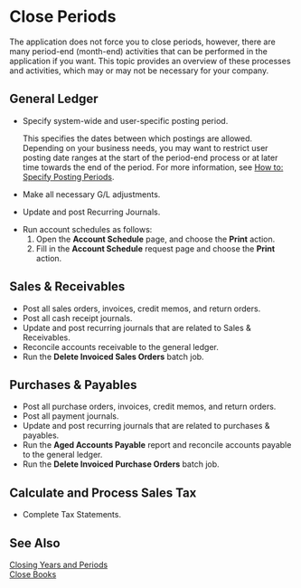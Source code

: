 <properties
	pageTitle="Close Periods | Project “Madeira”"
	description="Explains the processes to complete to close a period."
	services="project-madeira"
	documentationCenter=""
	authors="jswymer"
/>
<tags
    ms.service="project-madeira"
    ms.topic="article"
    ms.devlang="na"
    ms.tgt_pltfrm="na"
    ms.workload="na"
    ms.date="05/12/2016"
    ms.author="jswymer" />

# Close Periods
The application does not force you to close periods, however, there are many period-end (month-end) activities that can be performed in the application if you want. This topic provides an overview of these processes and activities, which may or may not be necessary for your company.

## General Ledger
* Specify system-wide and user-specific posting period.

	This specifies the dates between which postings are allowed. Depending on your business needs, you may want to restrict user posting date ranges at the start of the period-end process or at later time towards the end of the period. For more information, see [How to: Specify Posting Periods](finance-how-specify-posting-periods.md).
* Make all necessary G/L adjustments.
* Update and post Recurring Journals.
<!--* Process Consolidations-->
* Run account schedules as follows:
  1. Open the **Account Schedule** page, and choose the **Print** action.
  2. Fill in the **Account Schedule** request page and choose the **Print** action.

## Sales & Receivables
* Post all sales orders, invoices, credit memos, and return orders.
* Post all cash receipt journals.
* Update and post recurring journals that are related to Sales & Receivables.
* Reconcile accounts receivable to the general ledger.
* Run the **Delete Invoiced Sales Orders** batch job.

## Purchases & Payables
* Post all purchase orders, invoices, credit memos, and return orders.
* Post all payment journals.
* Update and post recurring journals that are related to purchases & payables.
* Run the **Aged Accounts Payable** report and reconcile accounts payable to the general ledger.
* Run the **Delete Invoiced Purchase Orders** batch job.

<!-- ### Fixed Assets
* Post all maintenance costs have been posted through the fixed asset journals or invoices.
* Post adjustments.
* Post appreciation.
* Post depreciation.
* Update and post the recurring fixed asset journal.-->

<!--### Intercompany
* Process Intercompany Postings.-->

## Calculate and Process Sales Tax
*  Complete Tax Statements.

## See Also
[Closing Years and Periods](year-close-years-periods.md)  
[Close Books](year-close-books.md)
